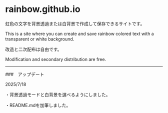 # rainbow.github.io

虹色の文字を背景透過または白背景で作成して保存できるサイトです。

This is a site where you can create and save rainbow colored text with a transparent or white background.

改造と二次配布は自由です。

Modification and secondary distribution are free.

---

###　アップデート

2025/7/18

・背景透過モードと白背景を選べるようにしました。

・README.mdを加筆しました。
